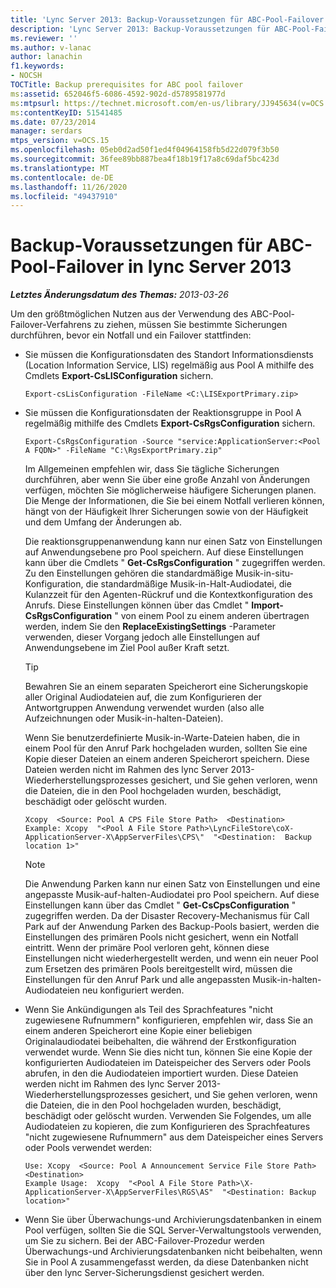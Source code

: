 ```yaml
---
title: 'Lync Server 2013: Backup-Voraussetzungen für ABC-Pool-Failover'
description: 'Lync Server 2013: Backup-Voraussetzungen für ABC-Pool-Failover.'
ms.reviewer: ''
ms.author: v-lanac
author: lanachin
f1.keywords:
- NOCSH
TOCTitle: Backup prerequisites for ABC pool failover
ms:assetid: 652046f5-6086-4592-902d-d5789581977d
ms:mtpsurl: https://technet.microsoft.com/en-us/library/JJ945634(v=OCS.15)
ms:contentKeyID: 51541485
ms.date: 07/23/2014
manager: serdars
mtps_version: v=OCS.15
ms.openlocfilehash: 05eb0d2ad50f1ed4f04964158fb5d22d079f3b50
ms.sourcegitcommit: 36fee89bb887bea4f18b19f17a8c69daf5bc423d
ms.translationtype: MT
ms.contentlocale: de-DE
ms.lasthandoff: 11/26/2020
ms.locfileid: "49437910"
---
```

# <a name="backup-prerequisites-for-abc-pool-failover-in-lync-server-2013"></a>Backup-Voraussetzungen für ABC-Pool-Failover in lync Server 2013

<div data-xmlns="http://www.w3.org/1999/xhtml">

<div class="topic" data-xmlns="http://www.w3.org/1999/xhtml" data-msxsl="urn:schemas-microsoft-com:xslt" data-cs="https://msdn.microsoft.com/">

<div data-asp="https://msdn2.microsoft.com/asp">



</div>

<div id="mainSection">

<div id="mainBody">

<span> </span>

_**Letztes Änderungsdatum des Themas:** 2013-03-26_

Um den größtmöglichen Nutzen aus der Verwendung des ABC-Pool-Failover-Verfahrens zu ziehen, müssen Sie bestimmte Sicherungen durchführen, bevor ein Notfall und ein Failover stattfinden:

  - Sie müssen die Konfigurationsdaten des Standort Informationsdiensts (Location Information Service, LIS) regelmäßig aus Pool A mithilfe des Cmdlets **Export-CsLISConfiguration** sichern.
    
        Export-csLisConfiguration -FileName <C:\LISExportPrimary.zip>

  - Sie müssen die Konfigurationsdaten der Reaktionsgruppe in Pool A regelmäßig mithilfe des Cmdlets **Export-CsRgsConfiguration** sichern.
    
        Export-CsRgsConfiguration -Source "service:ApplicationServer:<Pool A FQDN>" -FileName "C:\RgsExportPrimary.zip"
    
    Im Allgemeinen empfehlen wir, dass Sie tägliche Sicherungen durchführen, aber wenn Sie über eine große Anzahl von Änderungen verfügen, möchten Sie möglicherweise häufigere Sicherungen planen. Die Menge der Informationen, die Sie bei einem Notfall verlieren können, hängt von der Häufigkeit Ihrer Sicherungen sowie von der Häufigkeit und dem Umfang der Änderungen ab.
    
    Die reaktionsgruppenanwendung kann nur einen Satz von Einstellungen auf Anwendungsebene pro Pool speichern. Auf diese Einstellungen kann über die Cmdlets " **Get-CsRgsConfiguration** " zugegriffen werden. Zu den Einstellungen gehören die standardmäßige Musik-in-situ-Konfiguration, die standardmäßige Musik-in-Halt-Audiodatei, die Kulanzzeit für den Agenten-Rückruf und die Kontextkonfiguration des Anrufs. Diese Einstellungen können über das Cmdlet " **Import-CsRgsConfiguration** " von einem Pool zu einem anderen übertragen werden, indem Sie den **ReplaceExistingSettings** -Parameter verwenden, dieser Vorgang jedoch alle Einstellungen auf Anwendungsebene im Ziel Pool außer Kraft setzt.
    
    <div>
    

    > [!TIP]  
    > Bewahren Sie an einem separaten Speicherort eine Sicherungskopie aller Original Audiodateien auf, die zum Konfigurieren der Antwortgruppen Anwendung verwendet wurden (also alle Aufzeichnungen oder Musik-in-halten-Dateien).

    
    </div>
    
    Wenn Sie benutzerdefinierte Musik-in-Warte-Dateien haben, die in einem Pool für den Anruf Park hochgeladen wurden, sollten Sie eine Kopie dieser Dateien an einem anderen Speicherort speichern. Diese Dateien werden nicht im Rahmen des lync Server 2013-Wiederherstellungsprozesses gesichert, und Sie gehen verloren, wenn die Dateien, die in den Pool hochgeladen wurden, beschädigt, beschädigt oder gelöscht wurden.
    
        Xcopy  <Source: Pool A CPS File Store Path>  <Destination>
        Example: Xcopy  "<Pool A File Store Path>\LyncFileStore\coX-ApplicationServer-X\AppServerFiles\CPS\"  "<Destination:  Backup location 1>"
    
    <div>
    

    > [!NOTE]  
    > Die Anwendung Parken kann nur einen Satz von Einstellungen und eine angepasste Musik-auf-halten-Audiodatei pro Pool speichern. Auf diese Einstellungen kann über das Cmdlet " <STRONG>Get-CsCpsConfiguration</STRONG> " zugegriffen werden. Da der Disaster Recovery-Mechanismus für Call Park auf der Anwendung Parken des Backup-Pools basiert, werden die Einstellungen des primären Pools nicht gesichert, wenn ein Notfall eintritt. Wenn der primäre Pool verloren geht, können diese Einstellungen nicht wiederhergestellt werden, und wenn ein neuer Pool zum Ersetzen des primären Pools bereitgestellt wird, müssen die Einstellungen für den Anruf Park und alle angepassten Musik-in-halten-Audiodateien neu konfiguriert werden.

    
    </div>

  - Wenn Sie Ankündigungen als Teil des Sprachfeatures "nicht zugewiesene Rufnummern" konfigurieren, empfehlen wir, dass Sie an einem anderen Speicherort eine Kopie einer beliebigen Originalaudiodatei beibehalten, die während der Erstkonfiguration verwendet wurde. Wenn Sie dies nicht tun, können Sie eine Kopie der konfigurierten Audiodateien im Dateispeicher des Servers oder Pools abrufen, in den die Audiodateien importiert wurden. Diese Dateien werden nicht im Rahmen des lync Server 2013-Wiederherstellungsprozesses gesichert, und Sie gehen verloren, wenn die Dateien, die in den Pool hochgeladen wurden, beschädigt, beschädigt oder gelöscht wurden. Verwenden Sie Folgendes, um alle Audiodateien zu kopieren, die zum Konfigurieren des Sprachfeatures "nicht zugewiesene Rufnummern" aus dem Dateispeicher eines Servers oder Pools verwendet werden:
    
        Use: Xcopy  <Source: Pool A Announcement Service File Store Path>  <Destination>
        Example Usage:  Xcopy  "<Pool A File Store Path>\X-ApplicationServer-X\AppServerFiles\RGS\AS"  "<Destination: Backup location>"

  - Wenn Sie über Überwachungs-und Archivierungsdatenbanken in einem Pool verfügen, sollten Sie die SQL Server-Verwaltungstools verwenden, um Sie zu sichern. Bei der ABC-Failover-Prozedur werden Überwachungs-und Archivierungsdatenbanken nicht beibehalten, wenn Sie in Pool A zusammengefasst werden, da diese Datenbanken nicht über den lync Server-Sicherungsdienst gesichert werden.

</div>

<span> </span>

</div>

</div>

</div>

